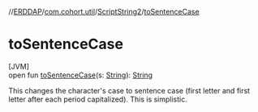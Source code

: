 //[ERDDAP](../../../index.md)/[com.cohort.util](../index.md)/[ScriptString2](index.md)/[toSentenceCase](to-sentence-case.md)

# toSentenceCase

[JVM]\
open fun [toSentenceCase](to-sentence-case.md)(s: [String](https://docs.oracle.com/en/java/javase/17/docs/api/java.base/java/lang/String.html)): [String](https://docs.oracle.com/en/java/javase/17/docs/api/java.base/java/lang/String.html)

This changes the character's case to sentence case (first letter and first letter after each period capitalized). This is simplistic.